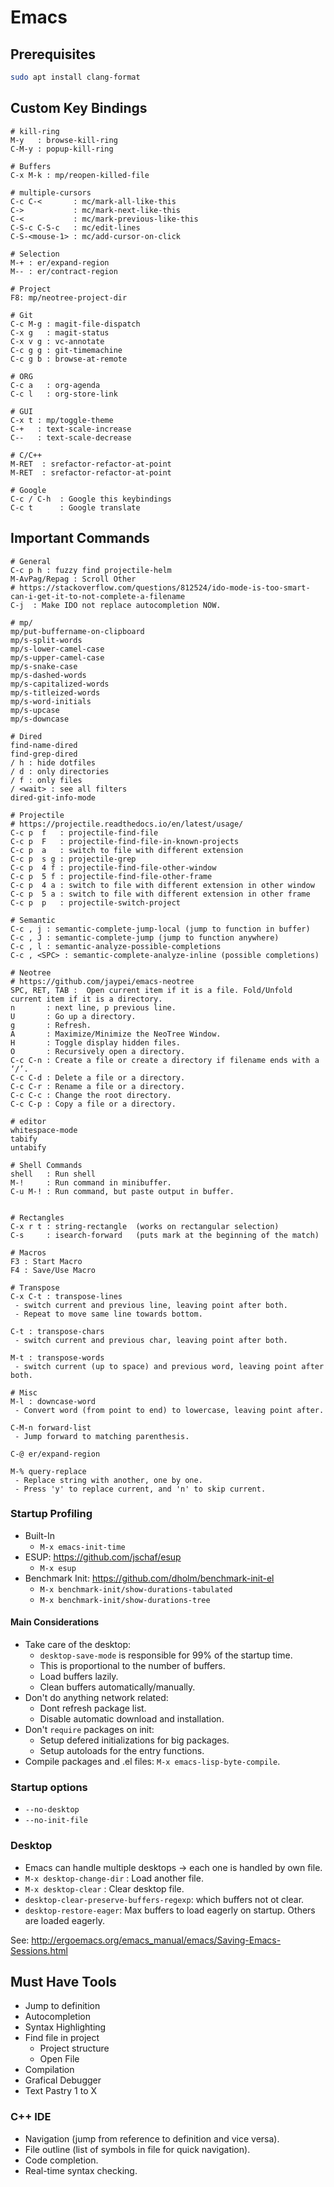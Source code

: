 # Emacs

## Prerequisites

```bash
sudo apt install clang-format
```

## Custom Key Bindings
```
# kill-ring
M-y   : browse-kill-ring
C-M-y : popup-kill-ring

# Buffers
C-x M-k : mp/reopen-killed-file

# multiple-cursors
C-c C-<       : mc/mark-all-like-this
C->           : mc/mark-next-like-this
C-<           : mc/mark-previous-like-this
C-S-c C-S-c   : mc/edit-lines
C-S-<mouse-1> : mc/add-cursor-on-click

# Selection
M-+ : er/expand-region
M-- : er/contract-region

# Project
F8: mp/neotree-project-dir

# Git
C-c M-g : magit-file-dispatch
C-x g   : magit-status
C-x v g : vc-annotate
C-c g g : git-timemachine
C-c g b : browse-at-remote

# ORG
C-c a   : org-agenda
C-c l   : org-store-link

# GUI
C-x t : mp/toggle-theme
C-+   : text-scale-increase
C--   : text-scale-decrease

# C/C++
M-RET  : srefactor-refactor-at-point
M-RET  : srefactor-refactor-at-point

# Google
C-c / C-h  : Google this keybindings
C-c t      : Google translate
```

## Important Commands

```
# General
C-c p h : fuzzy find projectile-helm
M-AvPag/Repag : Scroll Other
# https://stackoverflow.com/questions/812524/ido-mode-is-too-smart-can-i-get-it-to-not-complete-a-filename
C-j  : Make IDO not replace autocompletion NOW.

# mp/
mp/put-buffername-on-clipboard
mp/s-split-words 
mp/s-lower-camel-case 
mp/s-upper-camel-case 
mp/s-snake-case 
mp/s-dashed-words 
mp/s-capitalized-words 
mp/s-titleized-words 
mp/s-word-initials 
mp/s-upcase 
mp/s-downcase 

# Dired
find-name-dired
find-grep-dired
/ h : hide dotfiles
/ d : only directories
/ f : only files
/ <wait> : see all filters
dired-git-info-mode

# Projectile
# https://projectile.readthedocs.io/en/latest/usage/
C-c p  f   : projectile-find-file
C-c p  F   : projectile-find-file-in-known-projects
C-c p  a   : switch to file with different extension
C-c p  s g : projectile-grep
C-c p  4 f : projectile-find-file-other-window
C-c p  5 f : projectile-find-file-other-frame
C-c p  4 a : switch to file with different extension in other window
C-c p  5 a : switch to file with different extension in other frame
C-c p  p   : projectile-switch-project

# Semantic
C-c , j : semantic-complete-jump-local (jump to function in buffer)
C-c , J : semantic-complete-jump (jump to function anywhere)
C-c , l : semantic-analyze-possible-completions
C-c , <SPC> : semantic-complete-analyze-inline (possible completions)

# Neotree
# https://github.com/jaypei/emacs-neotree
SPC, RET, TAB :  Open current item if it is a file. Fold/Unfold current item if it is a directory.
n       : next line, p previous line.
U       : Go up a directory.
g       : Refresh.
A       : Maximize/Minimize the NeoTree Window.
H       : Toggle display hidden files.
O       : Recursively open a directory.
C-c C-n : Create a file or create a directory if filename ends with a ‘/’.
C-c C-d : Delete a file or a directory.
C-c C-r : Rename a file or a directory.
C-c C-c : Change the root directory.
C-c C-p : Copy a file or a directory.

# editor
whitespace-mode
tabify
untabify
```

```
# Shell Commands
shell   : Run shell
M-!     : Run command in minibuffer.
C-u M-! : Run command, but paste output in buffer.


# Rectangles
C-x r t : string-rectangle  (works on rectangular selection)
C-s     : isearch-forward   (puts mark at the beginning of the match)

# Macros
F3 : Start Macro
F4 : Save/Use Macro

# Transpose
C-x C-t : transpose-lines
 - switch current and previous line, leaving point after both.
 - Repeat to move same line towards bottom.
 
C-t : transpose-chars
 - switch current and previous char, leaving point after both.

M-t : transpose-words
 - switch current (up to space) and previous word, leaving point after both.

# Misc
M-l : downcase-word
 - Convert word (from point to end) to lowercase, leaving point after. 

C-M-n forward-list
 - Jump forward to matching parenthesis.

C-@ er/expand-region

M-% query-replace
 - Replace string with another, one by one.
 - Press 'y' to replace current, and 'n' to skip current.

```

### Startup Profiling

- Built-In
  - `M-x emacs-init-time`
- ESUP: https://github.com/jschaf/esup
  - `M-x esup`
- Benchmark Init: https://github.com/dholm/benchmark-init-el
  - `M-x benchmark-init/show-durations-tabulated`
  - `M-x benchmark-init/show-durations-tree`

#### Main Considerations

- Take care of the desktop:
  - `desktop-save-mode` is responsible for 99% of the startup time.
  - This is proportional to the number of buffers.
  - Load buffers lazily.
  - Clean buffers automatically/manually.
- Don't do anything network related:
  - Dont refresh package list.
  - Disable automatic download and installation.
- Don't `require` packages on init:
  - Setup defered initializations for big packages.
  - Setup autoloads for the entry functions.
- Compile packages and .el files: `M-x emacs-lisp-byte-compile`.

### Startup options

- `--no-desktop`
- `--no-init-file`

### Desktop

- Emacs can handle multiple desktops -> each one is handled by own file.
- `M-x desktop-change-dir` : Load another file.
- `M-x desktop-clear` : Clear desktop file.
- `desktop-clear-preserve-buffers-regexp`: which buffers not ot clear.
- `desktop-restore-eager`: Max buffers to load eagerly on startup. Others are loaded eagerly.

See: http://ergoemacs.org/emacs_manual/emacs/Saving-Emacs-Sessions.html




## Must Have Tools

- Jump to definition
- Autocompletion 
- Syntax Highlighting
- Find file in project
	- Project structure
	- Open File
- Compilation
- Grafical Debugger
- Text Pastry 1 to X

### C++ IDE
- Navigation (jump from reference to definition and vice versa).
- File outline (list of symbols in file for quick navigation).
- Code completion.
- Real-time syntax checking.

